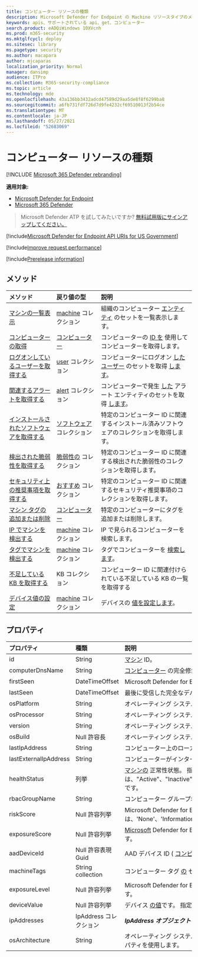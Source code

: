 ```yaml
---
title: コンピューター リソースの種類
description: Microsoft Defender for Endpoint の Machine リソースタイプのメソッドとプロパティについて説明します。
keywords: apis、サポートされている api、get、コンピューター
search.product: eADQiWindows 10XVcnh
ms.prod: m365-security
ms.mktglfcycl: deploy
ms.sitesec: library
ms.pagetype: security
ms.author: macapara
author: mjcaparas
localization_priority: Normal
manager: dansimp
audience: ITPro
ms.collection: M365-security-compliance
ms.topic: article
ms.technology: mde
ms.openlocfilehash: 43a136bb3432adcd47589d29aa5de8f8f6299ba8
ms.sourcegitcommit: a6fb731fdf726d7d9fe4232cf69510013f2b54ce
ms.translationtype: MT
ms.contentlocale: ja-JP
ms.lasthandoff: 05/27/2021
ms.locfileid: "52683069"
---
```

# <a name="machine-resource-type"></a>コンピューター リソースの種類

[!INCLUDE [Microsoft 365 Defender rebranding](../../includes/microsoft-defender.md)]

**適用対象:**
- [Microsoft Defender for Endpoint](https://go.microsoft.com/fwlink/p/?linkid=2154037)
- [Microsoft 365 Defender](https://go.microsoft.com/fwlink/?linkid=2118804)

> Microsoft Defender ATP を試してみたいですか? [無料試用版にサインアップしてください。](https://www.microsoft.com/microsoft-365/windows/microsoft-defender-atp?ocid=docs-wdatp-exposedapis-abovefoldlink) 

[!include[Microsoft Defender for Endpoint API URIs for US Government](../../includes/microsoft-defender-api-usgov.md)]

[!include[Improve request performance](../../includes/improve-request-performance.md)]

[!include[Prerelease information](../../includes/prerelease.md)]

## <a name="methods"></a>メソッド

メソッド|戻り値の型 |説明
:---|:---|:---
[マシンの一覧表示](get-machines.md) | [machine](machine.md) コレクション | 組織のコンピューター [エンティティ](machine.md) のセットを一覧表示します。
[コンピューターの取得](get-machine-by-id.md) | [コンピューター](machine.md) | コンピューターの [ID を](machine.md) 使用してコンピューターを取得します。
[ログオンしているユーザーを取得する](get-machine-log-on-users.md) | [user](user.md) コレクション | コンピューターにログオン [したユーザー](user.md) のセットを取得 [します](machine.md)。
[関連するアラートを取得する](get-machine-related-alerts.md) | [alert](alerts.md) コレクション | コンピューターで発生 [した](alerts.md) アラート エンティティのセットを取得 [します](machine.md)。
[インストールされたソフトウェアを取得する](get-installed-software.md) | [ソフトウェア](software.md) コレクション | 特定のコンピューター ID に関連するインストール済みソフトウェアのコレクションを取得します。
[検出された脆弱性を取得する](get-discovered-vulnerabilities.md) | [脆弱性の](vulnerability.md) コレクション | 特定のコンピューター ID に関連する検出された脆弱性のコレクションを取得します。
[セキュリティ上の推奨事項を取得する](get-security-recommendations.md) | [おすすめ](recommendation.md) コレクション | 特定のコンピューター ID に関連するセキュリティ推奨事項のコレクションを取得します。
[マシン タグの追加または削除](add-or-remove-machine-tags.md) | [コンピューター](machine.md) | 特定のコンピューターにタグを追加または削除します。
[IP でマシンを検出する](find-machines-by-ip.md) | [machine](machine.md) コレクション | IP で見られるコンピューターを検索します。
[タグでマシンを検出する](find-machines-by-tag.md) | [machine](machine.md) コレクション | タグでコンピューターを [検索します](machine-tags.md)。
[不足している KB を取得する](get-missing-kbs-machine.md) | KB コレクション | コンピューター ID に関連付けられている不足している KB の一覧を取得する
[デバイス値の設定](set-device-value.md)| [machine](machine.md) コレクション | デバイスの [値を設定します](tvm-assign-device-value.md)。

## <a name="properties"></a>プロパティ

プロパティ |   種類   |   説明
:---|:---|:---
id | String | [マシン](machine.md) ID。
computerDnsName | String | [コンピューター](machine.md) の完全修飾名。
firstSeen | DateTimeOffset | Microsoft Defender for [](machine.md) Endpoint によってコンピューターが観測された最初の日付と時刻。
lastSeen | DateTimeOffset |最後に受信した完全なデバイス レポートの時刻と日付。 通常、デバイスは 24 時間ごとに完全なレポートを送信します。
osPlatform | String | オペレーティング システム プラットフォーム。
osProcessor | String | オペレーティング システム プロセッサ。 代わりに osArchitecture プロパティを使用します。
version | String | オペレーティング システムのバージョン。
osBuild | Null 許容長 | オペレーティング システムのビルド番号。
lastIpAddress | String | コンピューター上のローカル NIC の最後の[IP。](machine.md)
lastExternalIpAddress | String | コンピューターがインターネットに [アクセスした](machine.md) 最後の IP。
healthStatus | 列挙 | [マシンの](machine.md) 正常性状態。 指定できる値は、"Active"、"Inactive"、"ImpairedCommunication"、"NoSensorData"、"NoSensorDataImpairedCommunication"、"Unknown" です。 
rbacGroupName | String | コンピューター グループ名。
riskScore | Null 許容列挙 | Microsoft Defender for Endpoint によって評価されるリスク スコア。 指定できる値は、'None'、'Informational'、'Low'、'Medium'、および 'High' です。
exposureScore | Null 許容列挙 | [Microsoft](tvm-exposure-score.md) Defender for Endpoint によって評価される露出スコア。 指定できる値は、'None'、'Low'、'Medium'、および 'High' です。
aadDeviceId | Null 許容表現 Guid | AAD デバイス ID ( [コンピューターが](machine.md) AAD 参加している場合)。
machineTags | String collection | コンピューター タグ [の](machine.md) セット。
exposureLevel | Null 許容列挙 | Microsoft Defender for Endpoint によって評価される露出レベル。 指定できる値は、'None'、'Low'、'Medium'、および 'High' です。
deviceValue | Null 許容列挙 | デバイス [の値](tvm-assign-device-value.md)です。 指定できる値は、'Normal'、'Low'、および 'High' です。
ipAddresses | IpAddress コレクション | ***IpAddress オブジェクトの*** セット。 「Get [machines API」を参照してください](get-machines.md)。
osArchitecture | String | オペレーティング システムのアーキテクチャ。 指定できる値は、"32 ビット"、"64 ビット" です。 osProcessor の代わりにこのプロパティを使用します。


